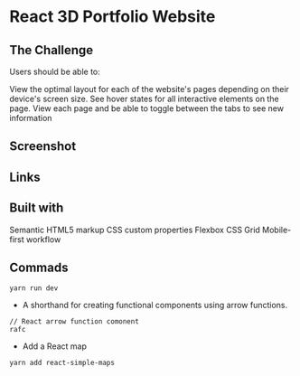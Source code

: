 # React 3D Portfolio Website

## The Challenge

Users should be able to:

View the optimal layout for each of the website's pages depending on their device's screen size.
See hover states for all interactive elements on the page.
View each page and be able to toggle between the tabs to see new information

## Screenshot

## Links

## Built with

Semantic HTML5 markup
CSS custom properties
Flexbox
CSS Grid
Mobile-first workflow

## Commads

```
yarn run dev
```

- A shorthand for creating functional components using arrow functions.

```
// React arrow function comonent
rafc
```

- Add a React map

```
yarn add react-simple-maps
```
